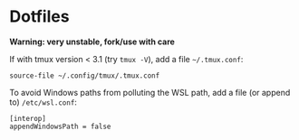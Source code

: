 # Dotfiles

**Warning: very unstable, fork/use with care**

If with tmux version < 3.1 (try `tmux -V`),
add a file `~/.tmux.conf`:
```
source-file ~/.config/tmux/.tmux.conf
```

To avoid Windows paths from polluting the WSL path,
add a file (or append to) `/etc/wsl.conf`:
```
[interop]
appendWindowsPath = false
```
